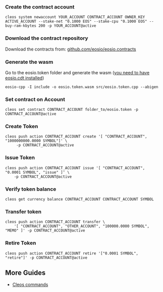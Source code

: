### Create the contract account

    cleos system newaccount YOUR_ACCOUNT CONTRACT_ACCOUNT OWNER_KEY ACTIVE_ACCOUNT --stake-net "0.1000 EOS" --stake-cpu "0.1000 EOS" --buy-ram-kbytes 200 -p YOUR_ACCOUNT@active

### Download the contract repository

Download the contracts from: [github.com/eosio/eosio.contracts](https://github.com/eosio/eosio.contracts)

### Generate the wasm

Go to the eosio.token folder and generate the wasm ([you need to have eosio.cdt installed](https://developers.eos.io/eosio-home/docs/installing-the-contract-development-toolkit))

    eosio-cpp -I include -o eosio.token.wasm src/eosio.token.cpp --abigen

### Set contract on Account

    cleos set contract CONTRACT_ACCOUNT folder_to/eosio.token -p CONTRACT_ACCOUNT@active

### Create Token

    cleos push action CONTRACT_ACCOUNT create '[ "CONTRACT_ACCOUNT", "1000000000.0000 SYMBOL"]' \
         -p CONTRACT_ACCOUNT@active

### Issue Token

    cleos push action CONTRACT_ACCOUNT issue '[ "CONTRACT_ACCOUNT", "0.0001 SYMBOL", "issue" ]' \
        -p CONTRACT_ACCOUNT@active

### Verify token balance

    cleos get currency balance CONTRACT_ACCOUNT CONTRACT_ACCOUNT SYMBOL

### Transfer token

    cleos push action CONTRACT_ACCOUNT transfer \
        '[ "CONTRACT_ACCOUNT", "OTHER_ACCOUNT", "100000.0000 SYMBOL", "MEMO" ]' -p CONTRACT_ACCOUNT@active

### Retire Token

    cleos push action CONTRACT_ACCOUNT retire '["0.0001 SYMBOL", "retire"]' -p CONTRACT_ACCOUNT@active


## More Guides

* [Cleos commands](/cleos)
